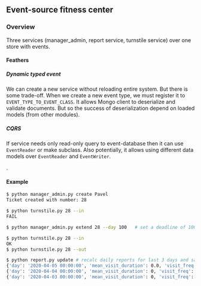 ## Event-source fitness center

### Overview

Three services (manager_admin, report service, turnstile service) over one store with events.

#### Feathers
##### Dynamic typed event

We can create a new service without reloading entire system. But there is some trade-off.
When we create a new event type, we must register it to `EVENT_TYPE_TO_EVENT_CLASS`. 
It allows Mongo client to deserialize and validate documents. But so the success of deserialization 
depend on loaded models (from other modules).

##### CQRS

If service needs only read-only query to event-database then it can use `EventReader` or make subclass. Also potentially, it allows using different data models over `EventReader` and `EventWriter`.

.
#### Example

```bash
$ python manager_admin.py create Pavel 
Ticket created with number: 28

$ python turnstile.py 28 --in
FAIL  

$ python manager_admin.py extend 28 --day 100   # set a deadline of 100 days from now

$ python turnstile.py 28 --in
OK
$ python turnstile.py 28 --out

$ python report.py update # recalc daily reports for last 3 days and save to store
{'day': '2020-04-05 00:00:00', 'mean_visit_duration': 0.0, 'visit_freq': 0.08333333333333333}
{'day': '2020-04-04 00:00:00', 'mean_visit_duration': 0, 'visit_freq': 0.0}
{'day': '2020-04-03 00:00:00', 'mean_visit_duration': 0, 'visit_freq': 0.0}
```
